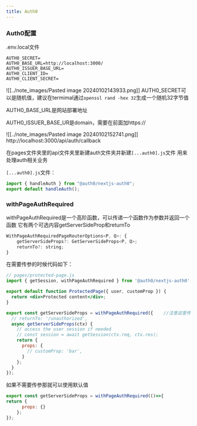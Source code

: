 ```yaml
---
title: Auth0
---
```


### Auth0配置

.env.local文件
```.env.local
AUTH0_SECRET=
AUTH0_BASE_URL=http://localhost:3000/
AUTH0_ISSUER_BASE_URL=
AUTH0_CLIENT_ID=
AUTH0_CLIENT_SECRET=
```

![[../note_images/Pasted image 20240102143933.png]]
AUTH0_SECRET可以是随机值，建议在termimal通过`openssl rand -hex 32`生成一个随机32字节值

AUTH0_BASE_URL是网站部署地址

AUTH0_ISSUER_BASE_UR是domain，需要在前面加https://

![[../note_images/Pasted image 20240102152741.png]]
http://localhost:3000/api/auth/callback

在pages文件夹里的api文件夹里新建auth文件夹并新建`[...auth0].js`文件
用来处理auth相关业务

`[...auth0].js`文件：
```jsx
import { handleAuth } from "@auth0/nextjs-auth0";
export default handleAuth();
```


### withPageAuthRequired

withPageAuthRequired是一个高阶函数，可以传递一个函数作为参数并返回一个函数
它有两个可选内容getServerSideProp和returnTo
```jsx
WithPageAuthRequiredPageRouterOptions<P, Q>: {  
    getServerSideProps?: GetServerSideProps<P, Q>;  
    returnTo?: string;  
}
```

在需要传参的时候代码如下：
```jsx
// pages/protected-page.js
import { getSession, withPageAuthRequired } from '@auth0/nextjs-auth0';

export default function ProtectedPage({ user, customProp }) {
  return <div>Protected content</div>;
}

export const getServerSideProps = withPageAuthRequired({    //注意这里传参，小括号里跟花括号
  // returnTo: '/unauthorized',
  async getServerSideProps(ctx) {
    // access the user session if needed
    // const session = await getSession(ctx.req, ctx.res);
    return {
      props: {
        // customProp: 'bar',
      }
    };
  }
});
```

如果不需要传参那就可以使用默认值
```jsx
export const getServerSideProps = withPageAuthRequired(()=>{    
return {
      props: {}
    };
});
```